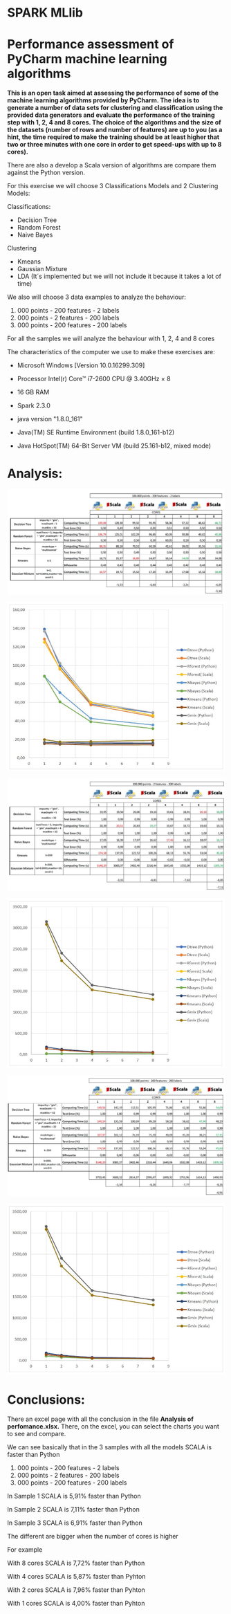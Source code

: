 
# SPARK MLlib
# Performance assessment of PyCharm machine learning algorithms

**This is an open task aimed at assessing the performance of some of the machine learning algorithms provided by PyCharm. The idea is to generate a number of data sets for clustering and classification using the provided data generators and evaluate the performance of the training step with 1, 2, 4 and 8 cores. The choice of the algorithms and the size of the datasets (number of rows and number of features) are up to you (as a hint, the time required to make the training should be at least higher that two or three minutes with one core in order to get speed-ups with up to 8 cores).**

There are also a develop a Scala version of algorithms are compare them against the Python version. 


For this exercise we will choose 3 Classifications Models and 2 Clustering Models:

Classifications:

- Decision Tree
- Random Forest
- Naive Bayes

Clustering

- Kmeans
- Gaussian Mixture
- LDA (It´s implemented but we will not include it because it takes a lot of time)

We also will choose 3 data examples to analyze the behaviour:

1. 000 points - 200 features - 2 labels
2. 000 points - 2 features - 200 labels
3. 000 points - 200 features - 200 labels

For all the samples we will analyze the behaviour with 1, 2, 4 and 8 cores

The characteristics of the computer we use to make these exercises are:

- Microsoft Windows [Version 10.0.16299.309]
- Processor Intel(r) Core™ i7-2600 CPU @ 3.40GHz × 8
- 16 GB RAM
- Spark 2.3.0
- java version &quot;1.8.0\_161&quot;

- Java(TM) SE Runtime Environment (build 1.8.0\_161-b12)
- Java HotSpot(TM) 64-Bit Server VM (build 25.161-b12, mixed mode)

# Analysis:

![Final chart](./pictures/image1.JPG "Final result")

![Final chart](./pictures/image2.JPG "Final result")

![Final chart](./pictures/image3.JPG "Final result")

![Final chart](./pictures/image4.JPG "Final result")

![Final chart](./pictures/image5.JPG "Final result")

![Final chart](./pictures/image6.JPG "Final result")


# Conclusions:

There an excel page with all the conclusion in the file **Analysis of perfomance.xlsx.** There, on the excel, you can select the charts you want to see and compare.

We can see basically that in the 3 samples with all the models SCALA is faster than Python

1. 000 points - 200 features - 2 labels
2. 000 points - 2 features - 200 labels
3. 000 points - 200 features - 200 labels

In Sample 1 SCALA is 5,91% faster than Python

In Sample 2 SCALA is 7,11% faster than Python

In Sample 3 SCALA is 6,91% faster than Python

The different are bigger when the number of cores is higher

For example

With 8 cores SCALA is 7,72% faster than Python

With 4 cores SCALA is 5,87% faster than Pyhton

With 2 cores SCALA is 7,96% faster than Pyhton

With 1 cores SCALA is 4,00% faster than Pyhton
